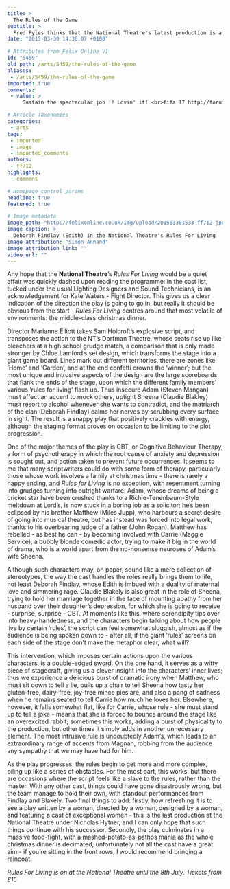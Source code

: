 ```yaml
---
title: >
  The Rules of the Game
subtitle: >
  Fred Fyles thinks that the National Theatre's latest production is a snappy, comedic diamond in the rough
date: "2015-03-30 14:36:07 +0100"

# Attributes from Felix Online V1
id: "5459"
old_path: /arts/5459/the-rules-of-the-game
aliases:
 - /arts/5459/the-rules-of-the-game
imported: true
comments:
 - value: >
     Sustain the spectacular job !! Lovin' it! <br>fifa 17 http://forums.greenheating.com/post/cheap-nba-2k17-mtwith-a-contest-in-winter-park-8211834?pid=1293128410

# Article Taxonomies
categories:
 - arts
tags:
 - imported
 - image
 - imported_comments
authors:
 - ff712
highlights:
 - comment

# Homepage control params
headline: true
featured: true

# Image metadata
image_path: "http://felixonline.co.uk/img/upload/201503301533-ff712-jpeg-9.-deborah-findlay-(edith)-in-rules-for-living_credit-simon-annand.jpg"
image_caption: >
  Deborah Findlay (Edith) in the National Theatre's Rules For Living
image_attribution: "Simon Annand"
image_attribution_link: ""
video_url: ""
---
```


Any hope that the __National Theatre__’s _Rules For Living_ would be a quiet affair was quickly dashed upon reading the programme: in the cast list, tucked under the usual Lighting Designers and Sound Technicians, is an acknowledgement for Kate Waters - Fight Director. This gives us a clear indication of the direction the play is going to go in, but really it should be obvious from the start - _Rules For Living_ centres around that most volatile of environments: the middle-class christmas dinner.

Director Marianne Elliott takes Sam Holcroft’s explosive script, and transposes the action to the NT’s Dorfman Theatre, whose seats rise up like bleachers at a high school grudge match, a comparison that is only made stronger by Chloe Lamford’s set design, which transforms the stage into a giant game board. Lines mark out different territories, there are zones like ‘Home’ and ‘Garden’, and at the end confetti crowns the ‘winner’; but the most unique and intrusive aspects of the design are the large scoreboards that flank the ends of the stage, upon which the different family members’ various ‘rules for living’ flash up. Thus insecure Adam (Steven Mangan) must affect an accent to mock others, uptight Sheena (Claudie Blakley) must resort to alcohol whenever she wants to contradict, and the matriarch of the clan (Deborah Findlay) calms her nerves by scrubbing every surface in sight. The result is a snappy play that positively crackles with energy, although the staging format proves on occasion to be limiting to the plot progression.

One of the major themes of the play is CBT, or Cognitive Behaviour Therapy, a form of psychotherapy in which the root cause of anxiety and depression is sought out, and action taken to prevent future occurrences. It seems to me that many scriptwriters could do with some form of therapy, particularly those whose work involves a family at christmas time - there is rarely a happy ending, and _Rules for Living_ is no exception, with resentment turning into grudges turning into outright warfare. Adam, whose dreams of being a cricket star have been crushed thanks to a Richie-Tenenbaum-Style meltdown at Lord’s, is now stuck in a boring job as a solicitor; he’s been eclipsed by his brother Matthew (Miles Jupp), who harbours a secret desire of going into musical theatre, but has instead was forced into legal work, thanks to his overbearing judge of a father (John Rogan). Matthew has rebelled - as best he can - by becoming involved with Carrie (Maggie Service), a bubbly blonde comedic actor, trying to make it big in the world of drama, who is a world apart from the no-nonsense neuroses of Adam’s wife Sheena.

Although such characters may, on paper, sound like a mere collection of stereotypes, the way the cast handles the roles really brings them to life, not least Deborah Findlay, whose Edith is imbued with a duality of maternal love and simmering rage. Claudie Blakely is also great in the role of Sheena, trying to hold her marriage together in the face of mounting apathy from her husband over their daughter’s depression, for which she is going to receive - surprise, surprise - CBT. At moments like this, where serendipity tips over into heavy-handedness, and the characters begin talking about how people live by certain ‘rules’, the script can feel somewhat sluggish, almost as if the audience is being spoken down to - after all, if the giant ‘rules’ screens on each side of the stage don’t make the metaphor clear, what will?

This intervention, which imposes certain actions upon the various characters, is a double-edged sword. On the one hand, it serves as a witty piece of stagecraft, giving us a clever insight into the characters’ inner lives; thus we experience a delicious burst of dramatic irony when Matthew, who must sit down to tell a lie, pulls up a chair to tell Sheena how tasty her gluten-free, dairy-free, joy-free mince pies are, and also a pang of sadness when he remains seated to tell Carrie how much he loves her. Elsewhere, however, it falls somewhat flat, like for Carrie, whose rule - she must stand up to tell a joke - means that she is forced to bounce around the stage like an overexcited rabbit; sometimes this works, adding a burst of physicality to the production, but other times it simply adds in another unnecessary element. The most intrusive rule is undoubtedly Adam’s, which leads to an extraordinary range of accents from Magnan, robbing from the audience any sympathy that we may have had for him.

As the play progresses, the rules begin to get more and more complex, piling up like a series of obstacles. For the most part, this works, but there are occasions where the script feels like a slave to the rules, rather than the master. With any other cast, things could have gone disastrously wrong, but the team manage to hold their own, with standout performances from Findlay and Blakely. Two final things to add: firstly, how refreshing it is to see a play written by a woman, directed by a woman, designed by a woman, and featuring a cast of exceptional women - this is the last production at the National Theatre under Nicholas Hytner, and I can only hope that such things continue with his successor. Secondly, the play culminates in a massive food-fight, with a mashed-potato-as-pathos mania as the whole christmas dinner is decimated; unfortunately not all the cast have a great aim - if you’re sitting in the front rows, I would recommend bringing a raincoat.

_Rules For Living is on at the National Theatre until the 8th July. Tickets from £15_
